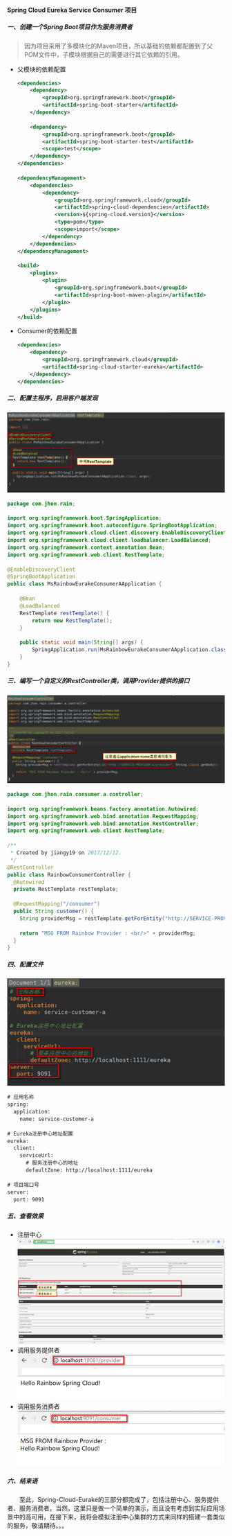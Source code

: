 #### Spring Cloud Eureka Service Consumer 项目

##### 一、创建一个Spring Boot项目作为服务消费者
> 因为项目采用了多模块化的Maven项目，所以基础的依赖都配置到了父POM文件中，子模块根据自己的需要进行其它依赖的引用。

* 父模块的依赖配置
    ```xml
    <dependencies>
        <dependency>
            <groupId>org.springframework.boot</groupId>
            <artifactId>spring-boot-starter</artifactId>
        </dependency>

        <dependency>
            <groupId>org.springframework.boot</groupId>
            <artifactId>spring-boot-starter-test</artifactId>
            <scope>test</scope>
        </dependency>
    </dependencies>

    <dependencyManagement>
        <dependencies>
            <dependency>
                <groupId>org.springframework.cloud</groupId>
                <artifactId>spring-cloud-dependencies</artifactId>
                <version>${spring-cloud.version}</version>
                <type>pom</type>
                <scope>import</scope>
            </dependency>
        </dependencies>
    </dependencyManagement>

    <build>
        <plugins>
            <plugin>
                <groupId>org.springframework.boot</groupId>
                <artifactId>spring-boot-maven-plugin</artifactId>
            </plugin>
        </plugins>
    </build>
    ```
* Consumer的依赖配置
    ```xml
    <dependencies>
        <dependency>
            <groupId>org.springframework.cloud</groupId>
            <artifactId>spring-cloud-starter-eureka</artifactId>
        </dependency>
    </dependencies>
    ```
    
##### 二、配置主程序，启用客户端发现
![Eureka-Consumer-Application](photos/Eureka-Consumer-Application.png)
```java
package com.jhon.rain;

import org.springframework.boot.SpringApplication;
import org.springframework.boot.autoconfigure.SpringBootApplication;
import org.springframework.cloud.client.discovery.EnableDiscoveryClient;
import org.springframework.cloud.client.loadbalancer.LoadBalanced;
import org.springframework.context.annotation.Bean;
import org.springframework.web.client.RestTemplate;

@EnableDiscoveryClient
@SpringBootApplication
public class MsRainbowEurakeConsumerAApplication {

	@Bean
	@LoadBalanced
	RestTemplate restTemplate() {
		return new RestTemplate();
	}

	public static void main(String[] args) {
		SpringApplication.run(MsRainbowEurakeConsumerAApplication.class, args);
	}
}
```

##### 三、编写一个自定义的RestController类，调用Provider提供的接口
![Consumer-RestController](photos/Consumer-RestController.png)
```java
package com.jhon.rain.consumer.a.controller;

import org.springframework.beans.factory.annotation.Autowired;
import org.springframework.web.bind.annotation.RequestMapping;
import org.springframework.web.bind.annotation.RestController;
import org.springframework.web.client.RestTemplate;

/**
 * Created by jiangy19 on 2017/12/12.
 */
@RestController
public class RainbowConsumerController {
  @Autowired
  private RestTemplate restTemplate;

  @RequestMapping("/consumer")
  public String customer() {
    String providerMsg = restTemplate.getForEntity("http://SERVICE-PROVIDER-A/provider", String.class).getBody();

    return "MSG FROM Rainbow Provider : <br/>" + providerMsg;
  }
}

```

##### 四、配置文件
![Consumer-Configuration-file](photos/Consumer-Configuration-file.png)
```xml
# 应用名称
spring:
  application:
    name: service-customer-a

# Eureka注册中心地址配置
eureka:
  client:
    serviceUrl:
      # 服务注册中心的地址
      defaultZone: http://localhost:1111/eureka
      
# 项目端口号
server:
  port: 9091

```

##### 五、查看效果
* 注册中心
![Eurake-Registration-View](photos/Eurake-Registration-View.png)
* 调用服务提供者
![Eurake-Call-Provider](photos/Eurake-Call-Provider.png)
* 调用服务消费者
![Eurake-Call-Consumer](photos/Eurake-Call-Consumer.png)


##### 六、结束语
　　至此，Spring-Cloud-Eurake的三部分都完成了，包括注册中心、服务提供者、服务消费者。当然，这里只是做一个简单的演示，而且没有考虑到实际应用场景中的高可用，在接下来，我将会模拟注册中心集群的方式来同样的搭建一套类似的服务，敬请期待。。。
